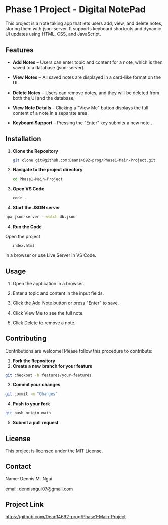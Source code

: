 # Phase 1 Project - Digital NotePad
This project is a note taking app that lets users add, view, and delete notes, storing them with json-server. It supports keyboard shortcuts and dynamic UI updates using HTML, CSS, and JavaScript.

## Features
- **Add Notes** – Users can enter topic and content for a note, which is then saved to a database (json-server).

- **View Notes** – All saved notes are displayed in a card-like format on the UI.

- **Delete Notes** – Users can remove notes, and they will be deleted from both the UI and the database.

- **View Note Details** – Clicking a "View Me" button displays the full content of a note in a separate area.

- **Keyboard Support** – Pressing the "Enter" key submits a new note..

## Installation

1. **Clone the Repository**
   ```bash
   git clone git@github.com:Dean14692-prog/Phase1-Main-Project.git
   ```
2. **Navigate to the project directory**
   ```bash
   cd Phase1-Main-Project
   ```
3. **Open VS Code**
   ```bash
   code .
   ```
4. **Start the JSON server**

```bash
npx json-server --watch db.json
```

4. **Run the Code**

Open the project
```bash 
   index.html
``` 
in a browser or use Live Server in VS Code.

## Usage

1. Open the application in a browser.

2. Enter a topic and content in the input fields.

3. Click the Add Note button or press "Enter" to save.

4. Click View Me to see the full note.

5. Click Delete to remove a note.

## Contributing

Contributions are welcome! Please follow this procedure to contribute:

1. **Fork the Repository**
2. **Create a new branch for your feature**

```bash
git checkout -b features/your-features
```

3. **Commit your changes**

```bash
git commit -m "Changes"
```

4. **Push to your fork**

```bash
git push origin main
```

5. **Submit a pull request**

## License

This project is licensed under the MIT License.

## Contact

Name: Dennis M. Ngui

email: dennisngui07@gmail.com

## Project Link

https://github.com/Dean14692-prog/Phase1-Main-Project